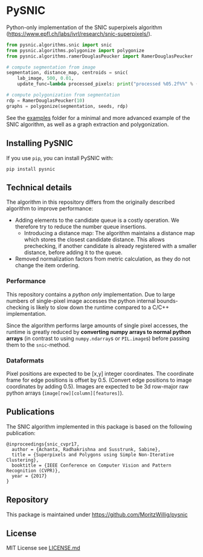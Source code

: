 # PySNIC
Python-only implementation of the SNIC superpixels algorithm (https://www.epfl.ch/labs/ivrl/research/snic-superpixels/).
```python
from pysnic.algorithms.snic import snic
from pysnic.algorithms.polygonize import polygonize
from pysnic.algorithms.ramerDouglasPeucker import RamerDouglasPeucker

# compute segmentation from image
segmentation, distance_map, centroids = snic(
    lab_image, 500, 0.01,
    update_func=lambda processed_pixels: print("processed %05.2f%%" % (processed_pixels * 100 / number_of_pixels)))

# compute polygonization from segmentation
rdp = RamerDouglasPeucker(10)
graphs = polygonize(segmentation, seeds, rdp)
```

See the [examples](pysnic/examples) folder for a minimal and more advanced example of the SNIC algorithm, as well as a
graph extraction and polygonization.

## Installing PySNIC
If you use `pip`, you can install PySNIC with:
```
pip install pysnic
```

## Technical details
The algorithm in this repository differs from the originally described algorithm to improve performance:
* Adding elements to the candidate queue is a costly operation. We therefore try to reduce the number queue insertions.
  * Introducing a distance map: The algorithm maintains a distance map which stores the closest candidate distance. This allows prechecking, if another candidate is already registered with a smaller distance, before adding it to the queue.
* Removed normalization factors from metric calculation, as they do not change the item ordering.

### Performance
This repository contains a *python only* implementation. Due to large numbers of single-pixel image accesses the python
internal bounds-checking is likely to slow down the runtime compared to a C/C++ implementation.

Since the algorithm performs large amounts of single pixel accesses, the runtime is greatly reduced by **converting
numpy arrays to normal python arrays** (in contrast to using `numpy.ndarray`s or `PIL.image`s) before passing them to the `snic`-method.

### Dataformats
Pixel positions are expected to be [x,y] integer coordinates. The coordinate frame for edge positions is offset by 0.5.
(Convert edge positions to image coordinates by adding 0.5). Images are expected to be 3d row-major raw python
arrays (`image[row][column][features]`).

## Publications
The SNIC algorithm implemented in this package is based on the following publication:
```
@inproceedings{snic_cvpr17,
  author = {Achanta, Radhakrishna and Susstrunk, Sabine},
  title = {Superpixels and Polygons using Simple Non-Iterative Clustering},
  booktitle = {IEEE Conference on Computer Vision and Pattern Recognition (CVPR)},
  year = {2017}
}
```

## Repository
This package is maintained under https://github.com/MoritzWillig/pysnic

## License
MIT License see [LICENSE.md](LICENSE.md)
